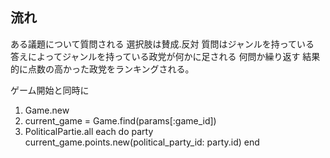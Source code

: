 ## 流れ
ある議題について質問される
選択肢は賛成.反対
質問はジャンルを持っている
答えによってジャンルを持っている政党が何かに足される
何問か繰り返す
結果的に点数の高かった政党をランキングされる。

ゲーム開始と同時に
1. Game.new
2. current_game = Game.find(params[:game_id])
3. PoliticalPartie.all each do party
      current_game.points.new(political_party_id: party.id)
    end

